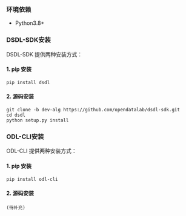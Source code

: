 ### **环境依赖**

- Python3.8+

### **DSDL-SDK安装**

DSDL-SDK 提供两种安装方式：

#### 1. pip 安装

```shell
pip install dsdl
```

#### 2. 源码安装

```shell
git clone -b dev-alg https://github.com/opendatalab/dsdl-sdk.git
cd dsdl
python setup.py install
```

### **ODL-CLI安装**

ODL-CLI 提供两种安装方式：

#### 1. pip 安装

```shell
pip install odl-cli
```

#### 2. 源码安装

```shell
(待补充)
```
